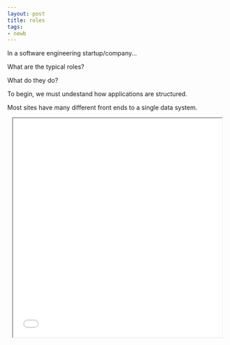 ```yaml
---
layout: post
title: roles
tags:
- newb
---
```


In a software engineering startup/company...

What are the typical roles?

What do they do?

To begin, we must undestand how applications are structured.

Most sites have many different front ends to a single data system.

<iframe src="../sites.html" height="500px" width="95%" scrolling="no" style="margin: 0 auto; display: block; overflow:hidden;"></iframe>
